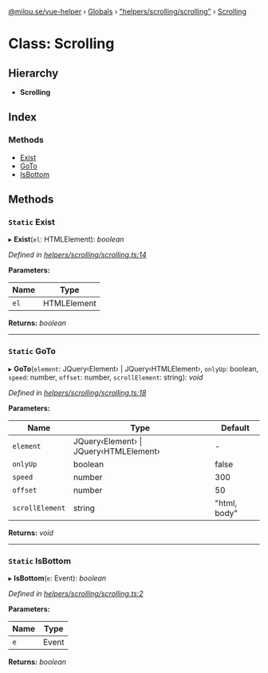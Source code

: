 [@milou.se/vue-helper](../README.md) › [Globals](../globals.md) › ["helpers/scrolling/scrolling"](../modules/_helpers_scrolling_scrolling_.md) › [Scrolling](_helpers_scrolling_scrolling_.scrolling.md)

# Class: Scrolling

## Hierarchy

* **Scrolling**

## Index

### Methods

* [Exist](_helpers_scrolling_scrolling_.scrolling.md#static-exist)
* [GoTo](_helpers_scrolling_scrolling_.scrolling.md#static-goto)
* [IsBottom](_helpers_scrolling_scrolling_.scrolling.md#static-isbottom)

## Methods

### `Static` Exist

▸ **Exist**(`el`: HTMLElement): *boolean*

*Defined in [helpers/scrolling/scrolling.ts:14](https://github.com/milou-se/milou-vue-helper/blob/1661c8d/src/helpers/scrolling/scrolling.ts#L14)*

**Parameters:**

Name | Type |
------ | ------ |
`el` | HTMLElement |

**Returns:** *boolean*

___

### `Static` GoTo

▸ **GoTo**(`element`: JQuery‹Element› | JQuery‹HTMLElement›, `onlyUp`: boolean, `speed`: number, `offset`: number, `scrollElement`: string): *void*

*Defined in [helpers/scrolling/scrolling.ts:18](https://github.com/milou-se/milou-vue-helper/blob/1661c8d/src/helpers/scrolling/scrolling.ts#L18)*

**Parameters:**

Name | Type | Default |
------ | ------ | ------ |
`element` | JQuery‹Element› &#124; JQuery‹HTMLElement› | - |
`onlyUp` | boolean | false |
`speed` | number | 300 |
`offset` | number | 50 |
`scrollElement` | string | "html, body" |

**Returns:** *void*

___

### `Static` IsBottom

▸ **IsBottom**(`e`: Event): *boolean*

*Defined in [helpers/scrolling/scrolling.ts:2](https://github.com/milou-se/milou-vue-helper/blob/1661c8d/src/helpers/scrolling/scrolling.ts#L2)*

**Parameters:**

Name | Type |
------ | ------ |
`e` | Event |

**Returns:** *boolean*
